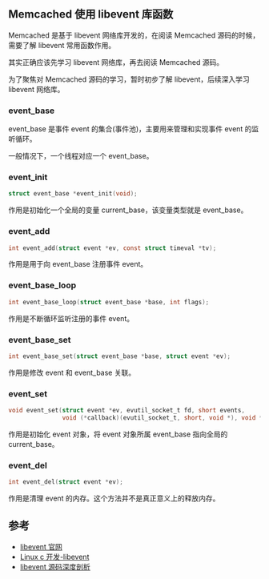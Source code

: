 ## Memcached 使用 libevent 库函数

Memcached 是基于 libevent 网络库开发的，在阅读 Memcached 源码的时候，需要了解 libevent 常用函数作用。

其实正确应该先学习 libevent 网络库，再去阅读 Memcached 源码。

为了聚焦对 Memcached 源码的学习，暂时初步了解 libevent，后续深入学习 libevent 网络库。

### event_base

event_base 是事件 event 的集合(事件池)，主要用来管理和实现事件 event 的监听循环。

一般情况下，一个线程对应一个 event_base。

### event_init

```c
struct event_base *event_init(void);
```

作用是初始化一个全局的变量 current_base，该变量类型就是 event_base。

### event_add

```c
int event_add(struct event *ev, const struct timeval *tv);
```

作用是用于向 event_base 注册事件 event。

### event_base_loop

```c
int event_base_loop(struct event_base *base, int flags); 
```

作用是不断循环监听注册的事件 event。

### event_base_set

```c
int event_base_set(struct event_base *base, struct event *ev);
```

作用是修改 event 和 event_base 关联。

### event_set

```c
void event_set(struct event *ev, evutil_socket_t fd, short events,
               void (*callback)(evutil_socket_t, short, void *), void *arg)
```

作用是初始化 event 对象，将 event 对象所属 event_base 指向全局的 current_base。

### event_del

```c
int event_del(struct event *ev);
```

作用是清理 event 的内存。这个方法并不是真正意义上的释放内存。

## 参考

* [libevent 官网](http://libevent.org/)
* [Linux c 开发-libevent](http://blog.csdn.net/initphp/article/details/41946061)
* [libevent 源码深度剖析](http://blog.csdn.net/sparkliang/article/category/660506)
